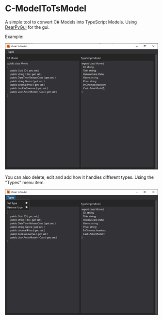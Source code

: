 # C-ModelToTsModel
A simple tool to convert C# Models into TypeScript Models.
Using [DearPyGui](https://github.com/hoffstadt/DearPyGui) for the gui.

Example:

![Basic Example](Images/Example.png)

You can also delete, edit and add how it handles different types. Using the "Types" menu item.

![Type Editing Example](Images/TypesEditing.png)
